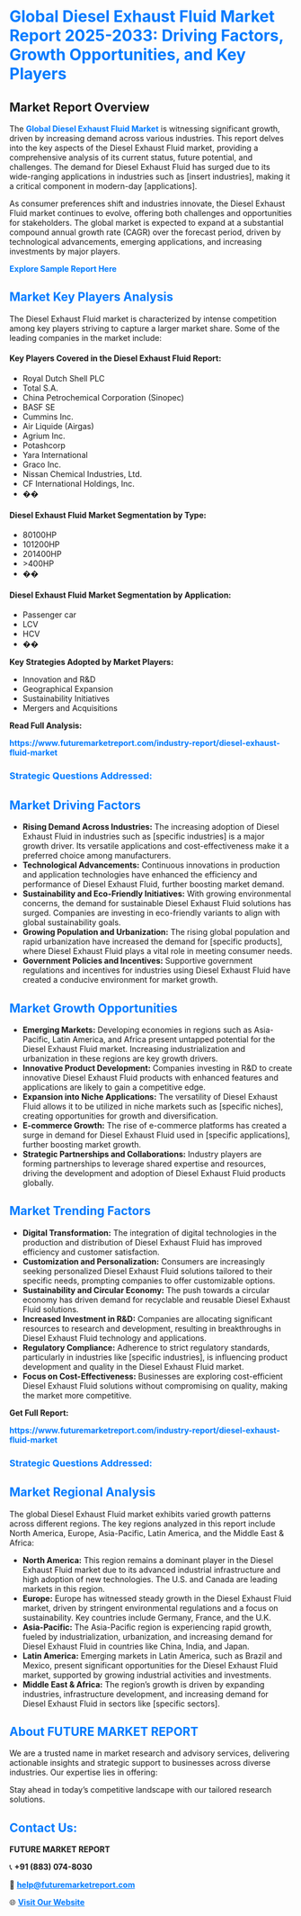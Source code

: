 <h1 style="color: #007BFF;">Global Diesel Exhaust Fluid Market Report 2025-2033: Driving Factors, Growth Opportunities, and Key Players</h1>

<section id="overview">
<h2>Market Report Overview</h2>
<p>The <a href="https://www.futuremarketreport.com/industry-report/diesel-exhaust-fluid-market" style="color: #007BFF; text-decoration: none;"><strong>Global Diesel Exhaust Fluid Market</strong></a> is witnessing significant growth, driven by increasing demand across various industries. This report delves into the key aspects of the Diesel Exhaust Fluid market, providing a comprehensive analysis of its current status, future potential, and challenges. The demand for Diesel Exhaust Fluid has surged due to its wide-ranging applications in industries such as [insert industries], making it a critical component in modern-day [applications].</p>
<p>As consumer preferences shift and industries innovate, the Diesel Exhaust Fluid market continues to evolve, offering both challenges and opportunities for stakeholders. The global market is expected to expand at a substantial compound annual growth rate (CAGR) over the forecast period, driven by technological advancements, emerging applications, and increasing investments by major players.</p>
</section>

<section id="overview">
<p><a href="https://www.futuremarketreport.com/request-sample/reportId=117583" style="color: #007BFF; text-decoration: none;"><strong>Explore Sample Report Here</strong></a></p>
</section>

<section id="key-players">
<h2 style="color: #007BFF;">Market Key Players Analysis</h2>
<p>The Diesel Exhaust Fluid market is characterized by intense competition among key players striving to capture a larger market share. Some of the leading companies in the market include:</p>
<h4>Key Players Covered in the Diesel Exhaust Fluid Report:</h4>
<ul><li>Royal Dutch Shell PLC</li><li>Total S.A.</li><li>China Petrochemical Corporation (Sinopec)</li><li>BASF SE</li><li>Cummins Inc.</li><li>Air Liquide (Airgas)</li><li>Agrium Inc.</li><li>Potashcorp</li><li>Yara International</li><li>Graco Inc.</li><li>Nissan Chemical Industries, Ltd.</li><li>CF International Holdings, Inc.</li><li>��</li></ul>
<h4>Diesel Exhaust Fluid Market Segmentation by Type:</h4>
<ul><li>80100HP</li><li>101200HP</li><li>201400HP</li><li>&gt;400HP</li><li>��</li></ul>

<h4>Diesel Exhaust Fluid Market Segmentation by Application:</h4>
<ul><li>Passenger car</li><li>LCV</li><li>HCV</li><li>��</li></ul>
<p><strong>Key Strategies Adopted by Market Players:</strong></p>
<ul>
<li>Innovation and R&D</li>
<li>Geographical Expansion</li>
<li>Sustainability Initiatives</li>
<li>Mergers and Acquisitions</li>
</ul>
</section>

<section>
<p><strong>Read Full Analysis: </strong></p><a href="https://www.futuremarketreport.com/industry-report/diesel-exhaust-fluid-market" style="color: #007BFF; text-decoration: none;"><strong>https://www.futuremarketreport.com/industry-report/diesel-exhaust-fluid-market</strong></a>
<h3 style="color: #007BFF;">Strategic Questions Addressed:</h3>
</section>

<section id="driving-factors">
<h2 style="color: #007BFF;">Market Driving Factors</h2>
<ul>
<li><strong>Rising Demand Across Industries:</strong> The increasing adoption of Diesel Exhaust Fluid in industries such as [specific industries] is a major growth driver. Its versatile applications and cost-effectiveness make it a preferred choice among manufacturers.</li>
<li><strong>Technological Advancements:</strong> Continuous innovations in production and application technologies have enhanced the efficiency and performance of Diesel Exhaust Fluid, further boosting market demand.</li>
<li><strong>Sustainability and Eco-Friendly Initiatives:</strong> With growing environmental concerns, the demand for sustainable Diesel Exhaust Fluid solutions has surged. Companies are investing in eco-friendly variants to align with global sustainability goals.</li>
<li><strong>Growing Population and Urbanization:</strong> The rising global population and rapid urbanization have increased the demand for [specific products], where Diesel Exhaust Fluid plays a vital role in meeting consumer needs.</li>
<li><strong>Government Policies and Incentives:</strong> Supportive government regulations and incentives for industries using Diesel Exhaust Fluid have created a conducive environment for market growth.</li>
</ul>
</section>

<section id="growth-opportunities">
<h2 style="color: #007BFF;">Market Growth Opportunities</h2>
<ul>
<li><strong>Emerging Markets:</strong> Developing economies in regions such as Asia-Pacific, Latin America, and Africa present untapped potential for the Diesel Exhaust Fluid market. Increasing industrialization and urbanization in these regions are key growth drivers.</li>
<li><strong>Innovative Product Development:</strong> Companies investing in R&D to create innovative Diesel Exhaust Fluid products with enhanced features and applications are likely to gain a competitive edge.</li>
<li><strong>Expansion into Niche Applications:</strong> The versatility of Diesel Exhaust Fluid allows it to be utilized in niche markets such as [specific niches], creating opportunities for growth and diversification.</li>
<li><strong>E-commerce Growth:</strong> The rise of e-commerce platforms has created a surge in demand for Diesel Exhaust Fluid used in [specific applications], further boosting market growth.</li>
<li><strong>Strategic Partnerships and Collaborations:</strong> Industry players are forming partnerships to leverage shared expertise and resources, driving the development and adoption of Diesel Exhaust Fluid products globally.</li>
</ul>
</section>

<section id="trending-factors">
<h2 style="color: #007BFF;">Market Trending Factors</h2>
<ul>
<li><strong>Digital Transformation:</strong> The integration of digital technologies in the production and distribution of Diesel Exhaust Fluid has improved efficiency and customer satisfaction.</li>
<li><strong>Customization and Personalization:</strong> Consumers are increasingly seeking personalized Diesel Exhaust Fluid solutions tailored to their specific needs, prompting companies to offer customizable options.</li>
<li><strong>Sustainability and Circular Economy:</strong> The push towards a circular economy has driven demand for recyclable and reusable Diesel Exhaust Fluid solutions.</li>
<li><strong>Increased Investment in R&D:</strong> Companies are allocating significant resources to research and development, resulting in breakthroughs in Diesel Exhaust Fluid technology and applications.</li>
<li><strong>Regulatory Compliance:</strong> Adherence to strict regulatory standards, particularly in industries like [specific industries], is influencing product development and quality in the Diesel Exhaust Fluid market.</li>
<li><strong>Focus on Cost-Effectiveness:</strong> Businesses are exploring cost-efficient Diesel Exhaust Fluid solutions without compromising on quality, making the market more competitive.</li>
</ul>
</section>

<section>
<p><strong>Get Full Report: </strong></p><a href="https://www.futuremarketreport.com/industry-report/diesel-exhaust-fluid-market" style="color: #007BFF; text-decoration: none;"><strong>https://www.futuremarketreport.com/industry-report/diesel-exhaust-fluid-market</strong></a>
<h3 style="color: #007BFF;">Strategic Questions Addressed:</h3>
</section>


<section id="regional-analysis">
<h2 style="color: #007BFF;">Market Regional Analysis</h2>
<p>The global Diesel Exhaust Fluid market exhibits varied growth patterns across different regions. The key regions analyzed in this report include North America, Europe, Asia-Pacific, Latin America, and the Middle East & Africa:</p>
<ul>
<li><strong>North America:</strong> This region remains a dominant player in the Diesel Exhaust Fluid market due to its advanced industrial infrastructure and high adoption of new technologies. The U.S. and Canada are leading markets in this region.</li>
<li><strong>Europe:</strong> Europe has witnessed steady growth in the Diesel Exhaust Fluid market, driven by stringent environmental regulations and a focus on sustainability. Key countries include Germany, France, and the U.K.</li>
<li><strong>Asia-Pacific:</strong> The Asia-Pacific region is experiencing rapid growth, fueled by industrialization, urbanization, and increasing demand for Diesel Exhaust Fluid in countries like China, India, and Japan.</li>
<li><strong>Latin America:</strong> Emerging markets in Latin America, such as Brazil and Mexico, present significant opportunities for the Diesel Exhaust Fluid market, supported by growing industrial activities and investments.</li>
<li><strong>Middle East & Africa:</strong> The region’s growth is driven by expanding industries, infrastructure development, and increasing demand for Diesel Exhaust Fluid in sectors like [specific sectors].</li>
</ul>
</section>

<footer>
<h2 style="color: #007BFF;">About FUTURE MARKET REPORT</h2>
<p>We are a trusted name in market research and advisory services, delivering actionable insights and strategic support to businesses across diverse industries. Our expertise lies in offering:</p>

<p>Stay ahead in today’s competitive landscape with our tailored research solutions.</p>

<h2 style="color: #007BFF;">Contact Us:</h2>
<p><strong>FUTURE MARKET REPORT</strong></p>
<p>📞 <strong>+91 (883) 074-8030</strong></p>
<p>📧 <strong><a href="mailto:help@futuremarketreport.com" style="color: #007BFF;">help@futuremarketreport.com</a></strong></p>
<p>🌐 <strong><a href="https://www.futuremarketreport.com/" style="color: #007BFF;">Visit Our Website</a></strong></p>
</footer>